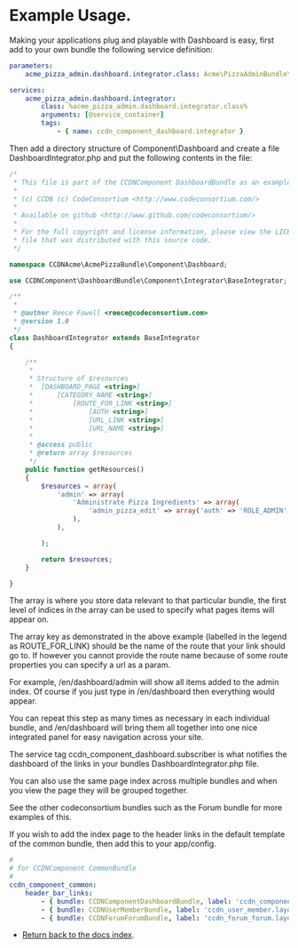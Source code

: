 Example Usage.
==============

Making your applications plug and playable with Dashboard is easy, first add to your own bundle the following service definition:

``` yml
parameters:
	acme_pizza_admin.dashboard.integrator.class: Acme\PizzaAdminBundle\Component\Dashboard\DashboardIntegrator

services:
	acme_pizza_admin.dashboard.integrator:
	    class: %acme_pizza_admin.dashboard.integrator.class%
	    arguments: [@service_container]
	    tags:
	        - { name: ccdn_component_dashboard.integrator }
```

Then add a directory structure of Component\Dashboard and create a file DashboardIntegrator.php and put the following contents in the file:

``` php
/*
 * This file is part of the CCDNComponent DashboardBundle as an example!
 *
 * (c) CCDN (c) CodeConsortium <http://www.codeconsortium.com/>
 *
 * Available on github <http://www.github.com/codeconsortium/>
 *
 * For the full copyright and license information, please view the LICENSE
 * file that was distributed with this source code.
 */

namespace CCDNAcme\AcmePizzaBundle\Component\Dashboard;

use CCDNComponent\DashboardBundle\Component\Integrator\BaseIntegrator;

/**
 *
 * @author Reece Fowell <reece@codeconsortium.com>
 * @version 1.0
 */
class DashboardIntegrator extends BaseIntegrator
{

	/**
	 *
	 * Structure of $resources
	 * 	[DASHBOARD_PAGE <string>]
	 * 		[CATEGORY_NAME <string>]
	 *  		[ROUTE_FOR_LINK <string>]
	 *  			[AUTH <string>]
	 *  			[URL_LINK <string>]
	 *  			[URL_NAME <string>]
	 *
	 * @access public
	 * @return array $resources
	 */ 
	public function getResources()
	{
		$resources = array(
			'admin' => array(
				'Administrate Pizza Ingredients' => array(
					'admin_pizza_edit' => array('auth' => 'ROLE_ADMIN', 'name' => 'Edit Ingredients Choices', 'icon' => $this->basePath . '/bundles/ccdncomponentcommon/images/icons/Black/32x32/32x32_category.png'),
				),
			),

		);

		return $resources;
	}

}
```

The array is where you store data relevant to that particular bundle, the first level of indices in the array can be used to specify what pages items will appear on.

The array key as demonstrated in the above example (labelled in the legend as ROUTE_FOR_LINK) should be the name of the route that your link should go to. If however you cannot provide the route name because of some route properties you can specify a url as a param.

For example, /en/dashboard/admin will show all items added to the admin index. Of course if you just type in /en/dashboard then everything would appear.

You can repeat this step as many times as necessary in each individual bundle, and /en/dashboard will bring them all together into one nice integrated panel for easy navigation across your site.

The service tag ccdn_component_dashboard.subscriber is what notifies the dashboard of the links in your bundles DashboardIntegrator.php file.

You can also use the same page index across multiple bundles and when you view the page they will be grouped together.

See the other codeconsortium bundles such as the Forum bundle for more examples of this.


If you wish to add the index page to the header links in the default template of the common bundle, then add this to your app/config.

``` yml
#
# for CCDNComponent CommonBundle
#
ccdn_component_common:
    header_bar_links:
        - { bundle: CCDNComponentDashboardBundle, label: 'ccdn_component_dashboard.layout.header_links.dashboard', route: 'ccdn_component_dashboard_index' }
        - { bundle: CCDNUserMemberBundle, label: 'ccdn_user_member.layout.header_links.members', route: 'ccdn_user_member_index'}
        - { bundle: CCDNForumForumBundle, label: 'ccdn_forum_forum.layout.header_links.forum', route: ccdn_forum_forum_index }
```

- [Return back to the docs index](index.md).
